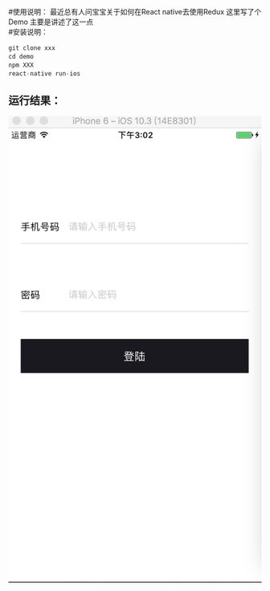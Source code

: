 #使用说明：
最近总有人问宝宝关于如何在React native去使用Redux 这里写了个Demo 主要是讲述了这一点   
#安装说明： 
```js
git clone xxx  
cd demo 
npm XXX
react-native run-ios
```

## 运行结果： 
![login](1.png)